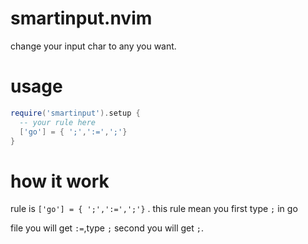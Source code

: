 # smartinput.nvim

change your input char to any you want.

# usage

```lua
require('smartinput').setup {
  -- your rule here
  ['go'] = { ';',':=',';'}
}
```

# how it work

rule is  `['go'] = { ';',':=',';'}` . this rule mean you first type `;` in go 

file you will get `:=`,type `;` second you will get `;`.

